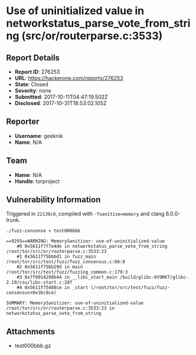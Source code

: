# Use of uninitialized value in networkstatus_parse_vote_from_string (src/or/routerparse.c:3533)

## Report Details
- **Report ID**: 276253
- **URL**: https://hackerone.com/reports/276253
- **State**: Closed
- **Severity**: none
- **Submitted**: 2017-10-11T04:47:19.502Z
- **Disclosed**: 2017-10-31T18:53:02.105Z

## Reporter
- **Username**: geeknik
- **Name**: N/A

## Team
- **Name**: N/A
- **Handle**: torproject

## Vulnerability Information
Triggered in `22139c0`, compiled with `-fsanitize=memory` and clang 6.0.0-trunk.

`./fuzz-consense < test000bbb`

```
==9293==WARNING: MemorySanitizer: use-of-uninitialized-value
    #0 0x5611f7f7e4de in networkstatus_parse_vote_from_string /root/tor/src/or/routerparse.c:3533:23
    #1 0x5611f75bbbd1 in fuzz_main /root/tor/src/test/fuzz/fuzz_consensus.c:66:8
    #2 0x5611f75bb29d in main /root/tor/src/test/fuzz/fuzzing_common.c:179:3
    #3 0x7f9914298b44 in __libc_start_main /build/glibc-6V9RKT/glibc-2.19/csu/libc-start.c:287
    #4 0x5611f75488ce in _start (/root/tor/src/test/fuzz/fuzz-consensus+0x3bc8ce)

SUMMARY: MemorySanitizer: use-of-uninitialized-value /root/tor/src/or/routerparse.c:3533:23 in networkstatus_parse_vote_from_string
```

## Attachments
- test000bbb.gz

